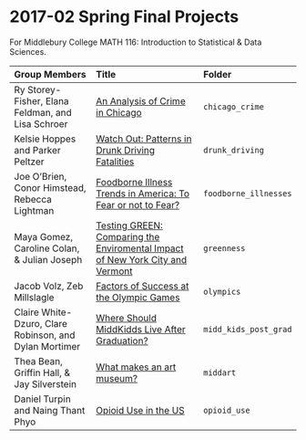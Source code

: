 2017-02 Spring Final Projects
================

For Middlebury College MATH 116: Introduction to Statistical & Data Sciences.

| Group Members                                          | Title                                                                                                                                                        | Folder                |
|:-------------------------------------------------------|:-------------------------------------------------------------------------------------------------------------------------------------------------------------|:----------------------|
| Ry Storey-Fisher, Elana Feldman, and Lisa Schroer      | <a target="_blank" class="page-link" href="http://rpubs.com/ry_lisa_elana/chicago">An Analysis of Crime in Chicago</a>                                       | `chicago_crime`       |
| Kelsie Hoppes and Parker Peltzer                       | <a target="_blank" class="page-link" href="http://rpubs.com/ppeltzer/DrunkDriving">Watch Out: Patterns in Drunk Driving Fatalities</a>                       | `drunk_driving`       |
| Joe O’Brien, Conor Himstead, Rebecca Lightman          | <a target="_blank" class="page-link" href="http://rpubs.com/rlightman/278920">Foodborne Illness Trends in America: To Fear or not to Fear?</a>               | `foodborne_illnesses` |
| Maya Gomez, Caroline Colan, & Julian Joseph            | <a target="_blank" class="page-link" href="http://rpubs.com/ccolan/278974">Testing GREEN: Comparing the Enviromental Impact of New York City and Vermont</a> | `greenness`           |
| Jacob Volz, Zeb Millslagle                             | <a target="_blank" class="page-link" href="http://rpubs.com/zmillslagle/279261">Factors of Success at the Olympic Games</a>                                  | `olympics`            |
| Claire White-Dzuro, Clare Robinson, and Dylan Mortimer | <a target="_blank" class="page-link" href="https://clairewhite.shinyapps.io/final_shiny/">Where Should MiddKidds Live After Graduation?</a>                  | `midd_kids_post_grad` |
| Thea Bean, Griffin Hall, & Jay Silverstein             | <a target="_blank" class="page-link" href="http://rpubs.com/griffinhall8/MiddArt">What makes an art museum?</a>                                              | `middart`             |
| Daniel Turpin and Naing Thant Phyo                     | <a target="_blank" class="page-link" href="http://rpubs.com/dturpin/statsproject">Opioid Use in the US</a>                                                   | `opioid_use`          |
